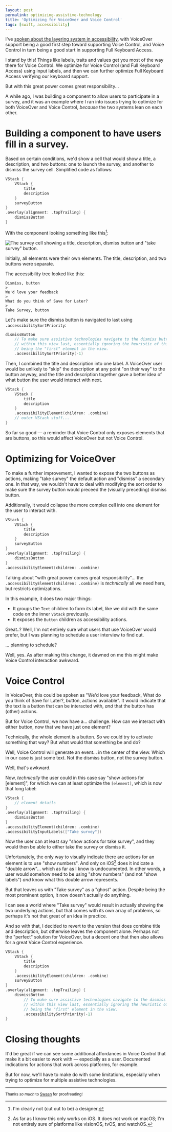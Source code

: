 ```yaml
---
layout: post
permalink: optimizing-assistive-technology
title: 'Optimizing for VoiceOver and Voice Control'
tags: [swift, accessibility]
---
```


I've [spoken about the layering system in accessibility](https://www.youtube.com/watch?v=-RVvjDUhUA0), 
with VoiceOver support being a good first step toward supporting Voice Control,
and Voice Control in turn being a good start in supporting Full Keyboard Access.

I stand by this! Things like labels, traits and values get you most of the way
there for Voice Control. We optimize for Voice Control (and Full Keyboard
Access) using input labels, and then we can further optimize Full Keyboard
Access verifying our keyboard support.

But with this great power comes great responsibility...

<!--more-->

A while ago, I was building a component to allow users to participate in a
survey, and it was an example where I ran into issues trying to optimize for
both VoiceOver and Voice Control, _because_ the two systems lean on each other.

# Building a component to have users fill in a survey.

Based on certain conditions, we'd show a cell that would show a title, a
description, and two buttons: one to launch the survey, and another to dismiss
the survey cell. Simplified code as follows:

```swift
VStack {
    VStack {
        title
        description
    }
    surveyButton
}
.overlay(alignment: .topTrailing) {
    dismissButton
}
```

With the component looking something like this[^1]:

![The survey cell showing a title, description, dismiss button and "take survey" button.](./assets/blog-assets/survey-cell.png)

Initially, all elements were their own elements. The title, description, and two
buttons were separate.

The accessibility tree looked like this:

```
Dismiss, button
>
We'd love your feedback
>
What do you think of Save for Later?
>
Take Survey, button
```

Let's make sure the dismiss button is navigated to last using
`.accessibilitySortPriority`:

```swift
dismissButton
    // To make sure assistive technologies navigate to the dismiss button
    // within this view last, essentially ignoring the heuristic of this
    // being the "first" element in the view.
    .accessibilitySortPriority(-1)
```

Then, I combined the title and description into one label. A VoiceOver user
would be unlikely to "skip" the description at any point "on their way" to the
button anyway, and the title and description together gave a better idea of what
button the user would interact with next.

```swift
VStack {
    VStack {
        title
        description
    }
    .accessibilityElement(children: .combine)
    // outer VStack stuff...
}
```

So far so good — a reminder that Voice Control only exposes elements that are
buttons, so this would affect VoiceOver but not Voice Control.

# Optimizing for VoiceOver

To make a further improvement, I wanted to expose the two buttons as actions,
making "take survey" the default action and "dismiss" a secondary one. In that
way, we wouldn't have to deal with modifying the sort order to make sure the
survey button would preceed the (visually preceding) dismiss button.

Additionally, it would collapse the more complex cell into one element for the
user to interact with.

```swift
VStack {
    VStack {
        title
        description
    }
    surveyButton
}
.overlay(alignment: .topTrailing) {
    dismissButton
}
.accessibilityElement(children: .combine)
```

Talking about "with great power comes great responsibility"... the
`.accessibilityElement(children: .combine)` is _technically_ all we need here,
but restricts optimizations.

In this example, it does two major things:

- It groups the `Text` children to form its label, like we did with the same
code on the inner `VStack` previously.
- It exposes the `Button` children as accessibility actions.

Great..? Well, I'm not entirely sure what users that use VoiceOver would prefer,
but I was planning to schedule a user interview to find out.

... planning to schedule?

Well, yes. As after making this change, it dawned on me this might make Voice
Control interaction awkward.

# Voice Control

In VoiceOver, this could be spoken as "We'd love your feedback, What do you
think of Save for Later?, button, actions available". It would indicate that the
text is a button that can be interacted with, _and_ that the button has (other)
actions.

But for Voice Control, we now have a... challenge. How can we interact with
either button, now that we have just one element?

Technically, the whole element is a button. So we could try to activate
something that way? But what would that something be and do?

Well, Voice Control will generate an event... in the center of the view. Which
in our case is just some text. Not the dismiss button, not the survey button.

Well, that's awkward.

Now, _technically_ the user could in this case say "show actions for [element]",
for which we can at least optimize the `[element]`, which is now that long
label:

```swift
VStack {
    // element details
}
.overlay(alignment: .topTrailing) {
    dismissButton
}
.accessibilityElement(children: .combine)
.accessibilityInputLabels(["Take survey"])
```

Now the user can at least say "show actions for take survey", and they would
then be able to either take the survey or dismiss it.

Unfortunately, the only way to visually indicate there are actions for an
element is to use "show numbers". And only on iOS[^2] does it indicate a
"double arrow"... which as far as I know is undocumented. In other words, a
user would somehow need to be using "show numbers" (and not "show labels")
_and_ know what this double arrow represents.

But that leaves us with "Take survey" as a "ghost" action. Despite being the
most prominent option, it now doesn't actually do anything.

I can see a world where "Take survey" would result in actually showing the two
underlying actions, but that comes with its own array of problems, so perhaps
it's not that great of an idea in practice.

And so with that, I decided to revert to the version that does combine title and
description, but otherwise leaves the component alone. Perhaps not the "perfect"
solution for VoiceOver, but a decent one that then also allows for a great
Voice Control experience.

```swift
VStack {
    VStack {
        title
        description
    }
    .accessibilityElement(children: .combine)
    surveyButton
}
.overlay(alignment: .topTrailing) {
    dismissButton
        // To make sure assistive technologies navigate to the dismiss button
        // within this view last, essentially ignoring the heuristic of this
        // being the "first" element in the view.
        .accessibilitySortPriority(-1)
}
```

# Closing thoughts

It'd be great if we can see some additional affordances in Voice Control that
make it a bit easier to work with — especially as a user. Documented indications
for actions that work across platforms, for example.

But for now, we'll have to make do with some limitations, especially when trying
to optimize for multiple assistive technologies.

---

<sub>Thanks _so much_ to [Swaan](https://github.com/swaan-miller)
for proofreading!</sub>

[^1]: I'm clearly not (cut out to be) a designer.
[^2]: As far as I know this only works on iOS. It does not work on macOS; I'm not entirely sure of platforms like visionOS, tvOS, and watchOS.
